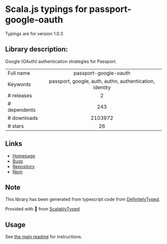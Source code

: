 
# Scala.js typings for passport-google-oauth

Typings are for version 1.0.3

## Library description:
Google (OAuth) authentication strategies for Passport.

|                    |                 |
| ------------------ | :-------------: |
| Full name          | passport-google-oauth |
| Keywords           | passport, google, auth, authn, authentication, identity |
| # releases         | 2 |
| # dependents       | 243 |
| # downloads        | 2103972 |
| # stars            | 26 |

## Links
- [Homepage](https://github.com/jaredhanson/passport-google-oauth#readme)
- [Bugs](http://github.com/jaredhanson/passport-google-oauth/issues)
- [Repository](https://github.com/jaredhanson/passport-google-oauth)
- [Npm](https://www.npmjs.com/package/passport-google-oauth)
    


## Note
This library has been generated from typescript code from [DefinitelyTyped](https://definitelytyped.org).

Provided with :purple_heart: from [ScalablyTyped](https://github.com/oyvindberg/ScalablyTyped)

## Usage
See [the main readme](../../readme.md) for instructions.


